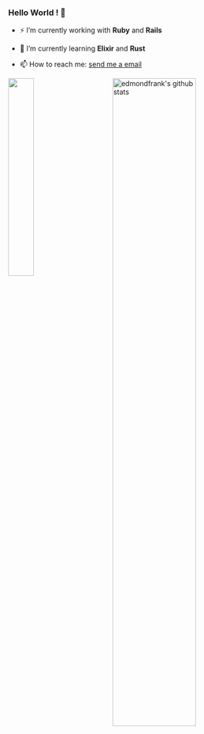 ### Hello World ! 👋

<!--
**EdmondFrank/EdmondFrank** is a ✨ _special_ ✨ repository because its `README.md` (this file) appears on your GitHub profile.
-->


- ⚡  I’m currently working with **Ruby** and **Rails**

- 📖 I’m currently learning **Elixir** and **Rust**

- 📫 How to reach me: <a href="mailto: EdmomdFrank@Yahoo.com">send me a email</a>


<img align="right" alt="edmondfrank's github stats" width="58%" src="https://github-readme-stats.vercel.app/api?username=edmondfrank&count_private=true&show_icons=true"/>

<img align="left" width="32%" src="https://wakatime.com/share/@edmondfrank/4935878a-e2a7-4d8a-ad79-aa47e6820ac8.svg"/>
